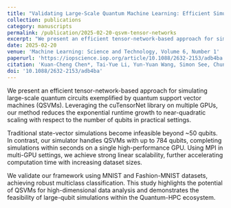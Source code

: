 ```yaml
---
title: "Validating Large-Scale Quantum Machine Learning: Efficient Simulation of Quantum Support Vector Machines Using Tensor Networks"
collection: publications
category: manuscripts
permalink: /publication/2025-02-20-qsvm-tensor-networks
excerpt: "We present an efficient tensor-network-based approach for simulating large-scale quantum support vector machines (QSVMs), scaling to hundreds of qubits using cuTensorNet and MPI for multi-GPU acceleration."
date: 2025-02-20
venue: 'Machine Learning: Science and Technology, Volume 6, Number 1'
paperurl: 'https://iopscience.iop.org/article/10.1088/2632-2153/adb4ba'
citation: 'Kuan-Cheng Chen*, Tai-Yue Li, Yun-Yuan Wang, Simon See, Chun-Chieh Wang, Robert Wille, Nan-Yow Chen, An-Cheng Yang, Chun-Yu Lin (2025). &quot;Validating Large-Scale Quantum Machine Learning: Efficient Simulation of Quantum Support Vector Machines Using Tensor Networks.&quot; <i>Machine Learning: Science and Technology</i>, 6(1), 015047. DOI: 10.1088/2632-2153/adb4ba'
doi: '10.1088/2632-2153/adb4ba'
---
```

We present an efficient tensor-network-based approach for simulating large-scale quantum circuits exemplified by quantum support vector machines (QSVMs). Leveraging the cuTensorNet library on multiple GPUs, our method reduces the exponential runtime growth to near-quadratic scaling with respect to the number of qubits in practical settings.

Traditional state-vector simulations become infeasible beyond ~50 qubits. In contrast, our simulator handles QSVMs with up to 784 qubits, completing simulations within seconds on a single high-performance GPU. Using MPI in multi-GPU settings, we achieve strong linear scalability, further accelerating computation time with increasing dataset sizes.

We validate our framework using MNIST and Fashion-MNIST datasets, achieving robust multiclass classification. This study highlights the potential of QSVMs for high-dimensional data analysis and demonstrates the feasibility of large-qubit simulations within the Quantum-HPC ecosystem.
